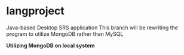 # langproject
Java-based Desktop SRS application
This branch will be rewriting the program to utilize MongoDB rather than MySQL

**Utilizing MongoDB on local system**</br></br>

    
